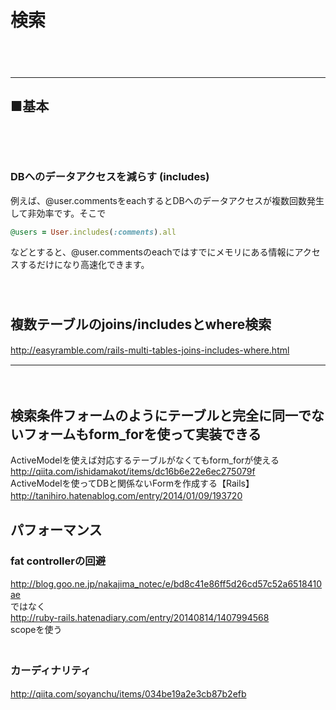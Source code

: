 
# 検索

　  
　  
- - - 
## ■基本
### 
　  
　  
### DBへのデータアクセスを減らす (includes)
例えば、@user.commentsをeachするとDBへのデータアクセスが複数回数発生して非効率です。そこで  
```ruby
@users = User.includes(:comments).all
```
などとすると、@user.commentsのeachではすでにメモリにある情報にアクセスするだけになり高速化できます。  
　  
　  
## 複数テーブルのjoins/includesとwhere検索
http://easyramble.com/rails-multi-tables-joins-includes-where.html
　  
- - - 
　  
## 検索条件フォームのようにテーブルと完全に同一でないフォームもform_forを使って実装できる
ActiveModelを使えば対応するテーブルがなくてもform_forが使える  
http://qiita.com/ishidamakot/items/dc16b6e22e6ec275079f  
ActiveModelを使ってDBと関係ないFormを作成する【Rails】  
http://tanihiro.hatenablog.com/entry/2014/01/09/193720
　  
## パフォーマンス
### fat controllerの回避
http://blog.goo.ne.jp/nakajima_notec/e/bd8c41e86ff5d26cd57c52a6518410ae  
ではなく  
http://ruby-rails.hatenadiary.com/entry/20140814/1407994568  
scopeを使う  
　  
### カーディナリティ
http://qiita.com/soyanchu/items/034be19a2e3cb87b2efb
　  
